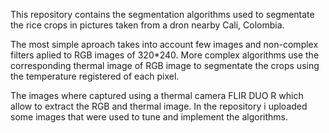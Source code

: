 This repository contains the segmentation algorithms used to 
segmentate the rice crops in pictures taken from a dron nearby Cali, Colombia. 

The most simple aproach takes into account few images and non-complex filters aplied to RGB images of 320*240. More complex algorithms use the corresponding thermal image of RGB image to segmentate the crops using the temperature registered of each pixel.

The images where captured using a thermal camera FLIR DUO R which allow to extract the RGB and thermal image. In the repository i uploaded some images that were used to tune and implement the algorithms.

